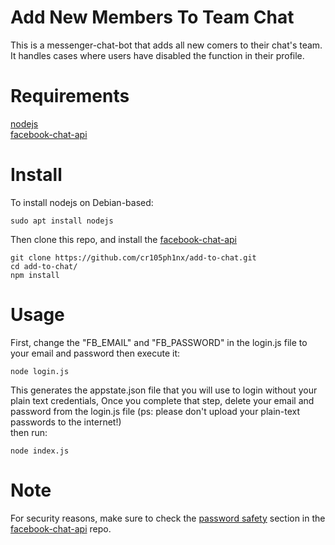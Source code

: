# Add New Members To Team Chat

This is a messenger-chat-bot that adds all new comers to their chat's team. It handles cases where users have disabled the function in their profile.

# Requirements

[nodejs](https://nodejs.org/en/)<br>
[facebook-chat-api](https://github.com/Schmavery/facebook-chat-api)

# Install

To install nodejs on Debian-based:
```
sudo apt install nodejs
```

Then clone this repo, and install the [facebook-chat-api](https://github.com/Schmavery/facebook-chat-api)
```
git clone https://github.com/cr105ph1nx/add-to-chat.git
cd add-to-chat/
npm install
```

# Usage

First, change the "FB_EMAIL" and "FB_PASSWORD" in the login.js file to your email and password then execute it:
```
node login.js
```
This generates the appstate.json file that you will use to login without your plain text credentials, 
Once you complete that step, delete your email and password from the login.js file
(ps: please don't upload your plain-text passwords to the internet!)<br>
then run:
```
node index.js
```

# Note

For security reasons, make sure to check the [password safety](https://github.com/Schmavery/facebook-chat-api/blob/master/DOCS.md#password-safety)
section in the [facebook-chat-api](https://github.com/Schmavery/facebook-chat-api) repo.
